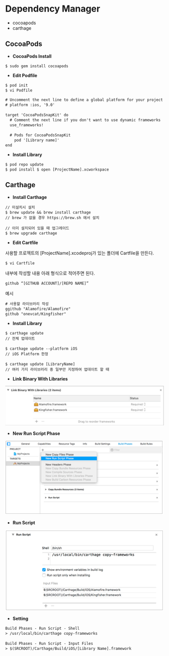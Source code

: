 # Dependency Manager

- cocoapods
- carthage

## CocoaPods


- **CocoaPods Install**

```Shell
$ sudo gem install cocoapods
```

- **Edit Podfile**

```Shell
$ pod init
$ vi Podfile
```

```vi
# Uncomment the next line to define a global platform for your project
# platform :ios, '9.0'

target 'CocoaPodsSnapKit' do
  # Comment the next line if you don't want to use dynamic frameworks
  use_frameworks!

  # Pods for CocoaPodsSnapKit
	pod '[Library name]'
end
```

- **Install Library**

```Shell
$ pod repo update
$ pod install $ open [ProjectName].xcworkspace
```


## Carthage

- **Install Carthage**

```Shell
// 미설치시 설치
$ brew update && brew install carthage
// brew 가 없을 경우 https://brew.sh 에서 설치

// 이미 설치되어 있을 때 업그레이드
$ brew upgrade carthage 
```

- **Edit Cartfile**

사용할 프로젝트의 [ProjectName].xcodeproj가 있는 폴더에 Cartfile을 만든다.

```Shell
$ vi Cartfile
```

내부에 작성할 내용
아래 형식으로 적어주면 된다.

```
github “[GITHUB ACCOUNT]/[REPO NAME]”
```

예시

```vi
# 사용할 라이브러리 작성
ggithub "Alamofire/Alamofire"
github "onevcat/Kingfisher"
```

- **Install Library**

```Shell
$ carthage update  
// 전체 업데이트
 
$ carthage update --platform iOS 
// iOS Platform 한정

$ carthage update [LibraryName]
// 여러 가지 라이브러리 중 일부만 지정하여 업데이트 할 때
```

- **Link Binary With Libraries**

<img src = "https://github.com/JoongChangYang/TIL/blob/master/Assets/swift/LinkBinaryWithLibraries.png">

- **New Run Script Phase**

<img src = "https://github.com/JoongChangYang/TIL/blob/master/Assets/swift/NewRunScroptPhase.png">

- **Run Script**

<img src = "https://github.com/JoongChangYang/TIL/blob/master/Assets/swift/RunScript.png">

- **Setting**

```
Build Phases - Run Script - Shell
> /usr/local/bin/carthage copy-frameworks

Build Phases - Run Script - Input Files
> $(SRCROOT)/Carthage/Build/iOS/[Library Name].framework
```











